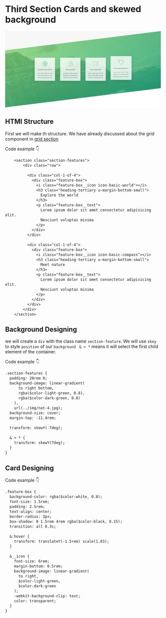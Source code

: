 # Third Section Cards and skewed background

![example](../md-images/16.png)

## HTMl Structure

First we will make th structure. We have already discussed about the grid component in [grid section](13-float.md)

Code example 👇

```
    <section class="section-features">
        <div class="row">

          <div class="col-1-of-4">
            <div class="feature-box">
              <i class="feature-box__icon icon-basic-world"></i>
              <h3 class="heading-tertiary u-margin-bottom-small">
                Explore the world
              </h3>
              <p class="feature-box__text">
                Lorem ipsum dolor sit amet consectetur adipisicing elit.
                Nesciunt voluptas minima
              </p>
            </div>
          </div>

          <div class="col-1-of-4">
            <div class="feature-box">
              <i class="feature-box__icon icon-basic-compass"></i>
              <h3 class="heading-tertiary u-margin-bottom-small">
                Meet nature
              </h3>
              <p class="feature-box__text">
                Lorem ipsum dolor sit amet consectetur adipisicing elit.
                Nesciunt voluptas minima
              </p>
            </div>
          </div>
        </div>
    </section>

```

## Background Designing

we will create a `div` with the class name `section-feature`. We will use `skey` to style `position` of our `background`
` & > *` means it will select the first child element of the container.

Code example 👇

```
.section-features {
  padding: 20rem 0;
  background-image: linear-gradient(
      to right bottom,
      rgba($color-light-green, 0.8),
      rgba($color-dark-green, 0.8)
    ),
    url(../img/nat-4.jpg);
  background-size: cover;
  margin-top: -11.4rem;

  transform: skewY(-7deg);

  & > * {
    transform: skewY(7deg);
  }
}
```

## Card Designing

Code example 👇

```
.feature-box {
  background-color: rgba($color-white, 0.8);
  font-size: 1.5rem;
  padding: 2.5rem;
  text-align: center;
  border-radius: 3px;
  box-shadow: 0 1.5rem 4rem rgba($color-black, 0.15);
  transition: all 0.3s;

  &:hover {
    transform: translateY(-1.5rem) scale(1.03);
  }

  &__icon {
    font-size: 6rem;
    margin-bottom: 0.5rem;
    background-image: linear-gradient(
      to right,
      $color-light-green,
      $color-dark-green
    );
    -webkit-background-clip: text;
    color: transparent;
  }
}
```
